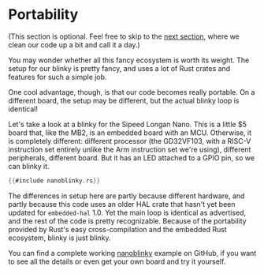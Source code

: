 # Portability

(This section is optional. Feel free to skip to the [next section], where we clean our code up a bit
and call it a day.)

[next section]: board-support-crate.html

You may wonder whether all this fancy ecosystem is worth its weight. The setup for our blinky is
pretty fancy, and uses a lot of Rust crates and features for such a simple job.

One cool advantage, though, is that our code becomes really portable. On a different board, the
setup may be different, but the actual blinky loop is identical!

Let's take a look at a blinky for the Sipeed Longan Nano. This is a little $5 board that, like the
MB2, is an embedded board with an MCU. Otherwise, it is completely different: different processor
(the GD32VF103, with a RISC-V instruction set entirely unlike the Arm instruction set we're using),
different peripherals, different board. But it has an LED attached to a GPIO pin, so we can blinky
it.

```rust
{{#include nanoblinky.rs}}
```

The differences in setup here are partly because different hardware, and partly because this code
uses an older HAL crate that hasn't yet been updated for `embedded-hal` 1.0. Yet the main loop is
identical as advertised, and the rest of the code is pretty recognizable. Because of the portability
provided by Rust's easy cross-compilation and the embedded Rust ecosystem, blinky is just blinky.

You can find a complete working [nanoblinky] example on GitHub, if you want to see all the
details or even get your own board and try it yourself.

[nanoblinky]: https://github.com/pdx-cs-rust/nanoblinky
